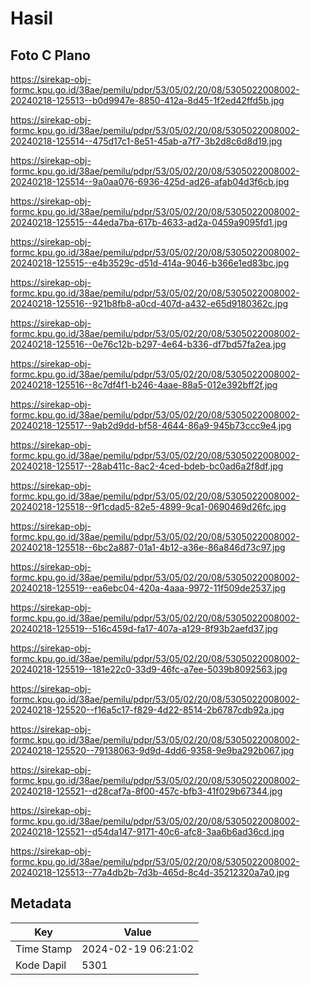 # Hasil

## Foto C Plano

https://sirekap-obj-formc.kpu.go.id/38ae/pemilu/pdpr/53/05/02/20/08/5305022008002-20240218-125513--b0d9947e-8850-412a-8d45-1f2ed42ffd5b.jpg

https://sirekap-obj-formc.kpu.go.id/38ae/pemilu/pdpr/53/05/02/20/08/5305022008002-20240218-125514--475d17c1-8e51-45ab-a7f7-3b2d8c6d8d19.jpg

https://sirekap-obj-formc.kpu.go.id/38ae/pemilu/pdpr/53/05/02/20/08/5305022008002-20240218-125514--9a0aa076-6936-425d-ad26-afab04d3f6cb.jpg

https://sirekap-obj-formc.kpu.go.id/38ae/pemilu/pdpr/53/05/02/20/08/5305022008002-20240218-125515--44eda7ba-617b-4633-ad2a-0459a9095fd1.jpg

https://sirekap-obj-formc.kpu.go.id/38ae/pemilu/pdpr/53/05/02/20/08/5305022008002-20240218-125515--e4b3529c-d51d-414a-9046-b366e1ed83bc.jpg

https://sirekap-obj-formc.kpu.go.id/38ae/pemilu/pdpr/53/05/02/20/08/5305022008002-20240218-125516--921b8fb8-a0cd-407d-a432-e65d9180362c.jpg

https://sirekap-obj-formc.kpu.go.id/38ae/pemilu/pdpr/53/05/02/20/08/5305022008002-20240218-125516--0e76c12b-b297-4e64-b336-df7bd57fa2ea.jpg

https://sirekap-obj-formc.kpu.go.id/38ae/pemilu/pdpr/53/05/02/20/08/5305022008002-20240218-125516--8c7df4f1-b246-4aae-88a5-012e392bff2f.jpg

https://sirekap-obj-formc.kpu.go.id/38ae/pemilu/pdpr/53/05/02/20/08/5305022008002-20240218-125517--9ab2d9dd-bf58-4644-86a9-945b73ccc9e4.jpg

https://sirekap-obj-formc.kpu.go.id/38ae/pemilu/pdpr/53/05/02/20/08/5305022008002-20240218-125517--28ab411c-8ac2-4ced-bdeb-bc0ad6a2f8df.jpg

https://sirekap-obj-formc.kpu.go.id/38ae/pemilu/pdpr/53/05/02/20/08/5305022008002-20240218-125518--9f1cdad5-82e5-4899-9ca1-0690469d26fc.jpg

https://sirekap-obj-formc.kpu.go.id/38ae/pemilu/pdpr/53/05/02/20/08/5305022008002-20240218-125518--6bc2a887-01a1-4b12-a36e-86a846d73c97.jpg

https://sirekap-obj-formc.kpu.go.id/38ae/pemilu/pdpr/53/05/02/20/08/5305022008002-20240218-125519--ea6ebc04-420a-4aaa-9972-11f509de2537.jpg

https://sirekap-obj-formc.kpu.go.id/38ae/pemilu/pdpr/53/05/02/20/08/5305022008002-20240218-125519--516c459d-fa17-407a-a129-8f93b2aefd37.jpg

https://sirekap-obj-formc.kpu.go.id/38ae/pemilu/pdpr/53/05/02/20/08/5305022008002-20240218-125519--181e22c0-33d9-46fc-a7ee-5039b8092563.jpg

https://sirekap-obj-formc.kpu.go.id/38ae/pemilu/pdpr/53/05/02/20/08/5305022008002-20240218-125520--f16a5c17-f829-4d22-8514-2b6787cdb92a.jpg

https://sirekap-obj-formc.kpu.go.id/38ae/pemilu/pdpr/53/05/02/20/08/5305022008002-20240218-125520--79138063-9d9d-4dd6-9358-9e9ba292b067.jpg

https://sirekap-obj-formc.kpu.go.id/38ae/pemilu/pdpr/53/05/02/20/08/5305022008002-20240218-125521--d28caf7a-8f00-457c-bfb3-41f029b67344.jpg

https://sirekap-obj-formc.kpu.go.id/38ae/pemilu/pdpr/53/05/02/20/08/5305022008002-20240218-125521--d54da147-9171-40c6-afc8-3aa6b6ad36cd.jpg

https://sirekap-obj-formc.kpu.go.id/38ae/pemilu/pdpr/53/05/02/20/08/5305022008002-20240218-125513--77a4db2b-7d3b-465d-8c4d-35212320a7a0.jpg


## Metadata

| Key        | Value               |
| ---------- | ------------------- |
| Time Stamp | 2024-02-19 06:21:02 |
| Kode Dapil | 5301                |



